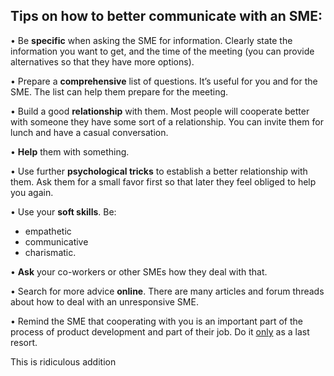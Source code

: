 <h2>Tips on how to better communicate with an SME:</h2>

• Be **specific** when asking the SME for information. Clearly state the information you want to get, and the time of the meeting (you can provide alternatives so that they have more options).

• Prepare a **comprehensive** list of questions. It’s useful for you and for the SME. The list can help them prepare for the meeting.

• Build a good **relationship** with them. Most people will cooperate better with someone they have some sort of a relationship. You can invite them for lunch and have a casual conversation.

• **Help** them with something.

• Use further **psychological tricks** to establish a better relationship with them. Ask them for a small favor first so that later they feel obliged to help you again.

• Use your **soft skills**. Be:

- empathetic
- communicative
- charismatic.

• **Ask** your co-workers or other SMEs how they deal with that.

• Search for more advice **online**. There are many articles and forum threads about how to deal with an unresponsive SME.

• Remind the SME that cooperating with you is an important part of the process of product development and part of their job. Do it <ins>only</ins> as a last resort.

This is ridiculous addition